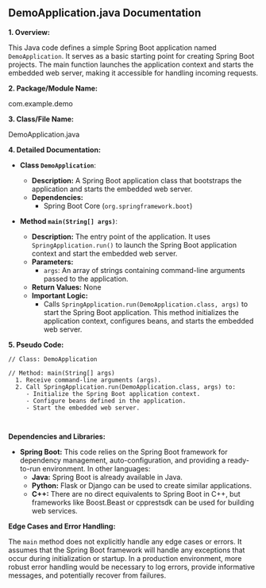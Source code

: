 ## DemoApplication.java Documentation

**1. Overview:**

This Java code defines a simple Spring Boot application named `DemoApplication`. It serves as a basic starting point for creating Spring Boot projects. The main function launches the application context and starts the embedded web server, making it accessible for handling incoming requests.

**2. Package/Module Name:**

com.example.demo

**3. Class/File Name:**

DemoApplication.java

**4. Detailed Documentation:**

* **Class `DemoApplication`**:
    - **Description:** A Spring Boot application class that bootstraps the application and starts the embedded web server.
    - **Dependencies:** 
        - Spring Boot Core (`org.springframework.boot`)


* **Method `main(String[] args)`**:
    - **Description:** The entry point of the application. It uses `SpringApplication.run()` to launch the Spring Boot application context and start the embedded web server.
    - **Parameters:** 
        - `args`: An array of strings containing command-line arguments passed to the application.
    - **Return Values:** None
    - **Important Logic:**
        - Calls `SpringApplication.run(DemoApplication.class, args)` to start the Spring Boot application. This method initializes the application context, configures beans, and starts the embedded web server.

**5. Pseudo Code:**



```
// Class: DemoApplication

// Method: main(String[] args)
  1. Receive command-line arguments (args).
  2. Call SpringApplication.run(DemoApplication.class, args) to:
     - Initialize the Spring Boot application context.
     - Configure beans defined in the application.
     - Start the embedded web server. 



```

**Dependencies and Libraries:**

* **Spring Boot:** This code relies on the Spring Boot framework for dependency management, auto-configuration, and providing a ready-to-run environment. In other languages:
    - **Java:**  Spring Boot is already available in Java.
    - **Python:** Flask or Django can be used to create similar applications.
    - **C++:** There are no direct equivalents to Spring Boot in C++, but frameworks like Boost.Beast or cpprestsdk can be used for building web services.



**Edge Cases and Error Handling:**

The `main` method does not explicitly handle any edge cases or errors. It assumes that the Spring Boot framework will handle any exceptions that occur during initialization or startup. In a production environment, more robust error handling would be necessary to log errors, provide informative messages, and potentially recover from failures.